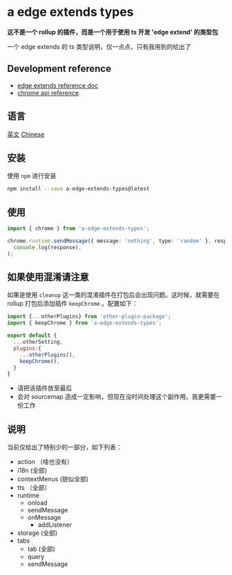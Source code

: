 # a edge extends types

**这不是一个 rollup 的插件，而是一个用于使用 ts 开发 'edge extend' 的类型包**

一个 edge extends 的 ts 类型说明，仅一点点，只有我用到的给出了

## Development reference

- [edge extends reference doc](https://learn.microsoft.com/zh-cn/microsoft-edge/extensions-chromium/)
- [chrome api reference](https://developer.chrome.com/docs/extensions/reference/api/tts?hl=zh-cn).

## 语言

[英文](https://github.com/lmssee/edgeExtendsTypes/blob/main/README.md) [Chinese](https://github.com/lmssee/edgeExtendsTypes/blob/main/自述文件.md)

## 安装

使用 `npm` 进行安装

```sh
npm install --save a-edge-extends-types@latest
```

## 使用

```ts
import { chrome } from 'a-edge-extends-types';

chrome.runtime.sendMessage({ message: 'nothing', type: 'random' }, response =>
  console.log(response),
);
```

## 如果使用混淆请注意

如果是使用 `cleanup` 这一类的混淆插件在打包后会出现问题。这时候，就需要在 rollup 打包后添加插件 `keepChrome` 。配置如下：

```js
import {...otherPlugins} from 'other-plugin-package';
import { keepChrome } from 'a-edge-extends-types';

export default {
  ...otherSetting,
  plugins:{
    ...otherPlugins(),
    keepChrome(),
  }
}
```

- 请把该插件放至最后
- 会对 sourcemap 造成一定影响，但现在没时间处理这个副作用。我更需要一份工作

## 说明

当前仅给出了特别少的一部分，如下列表：

- action （啥也没有）
- i18n (全部)
- contextMenus (貌似全部)
- tts （全部）
- runtime
  - onload
  - sendMessage
  - onMessage
    - addListener
- storage (全部)
- tabs
  - tab (全部)
  - query
  - sendMessage
